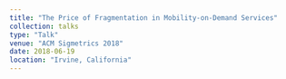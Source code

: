 ```yaml
---
title: "The Price of Fragmentation in Mobility-on-Demand Services"
collection: talks
type: "Talk"
venue: "ACM Sigmetrics 2018"
date: 2018-06-19
location: "Irvine, California"
---
```

